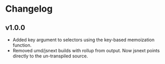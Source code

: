 # Changelog

## v1.0.0

- Added key argument to selectors using the key-based memoization function.
- Removed umd/jsnext builds with rollup from output. Now jsnext points directly to the un-transpiled source.
